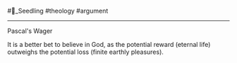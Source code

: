 #🌱_Seedling 
#theology
#argument 

---

Pascal's Wager

It is a better bet to believe in God, as the potential reward (eternal life) outweighs the potential loss (finite earthly pleasures).